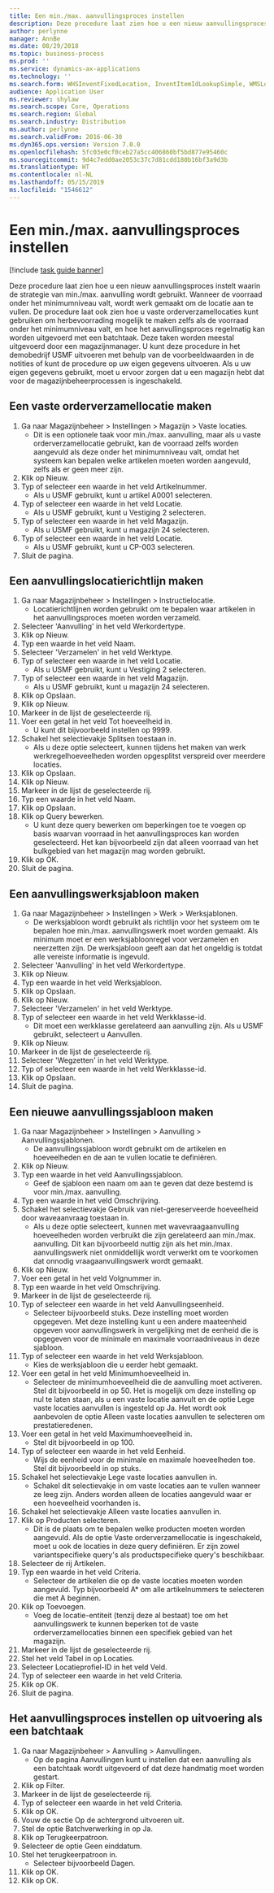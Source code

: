 ```yaml
---
title: Een min./max. aanvullingsproces instellen
description: Deze procedure laat zien hoe u een nieuw aanvullingsproces instelt waarin de strategie van min./max. aanvulling wordt gebruikt.
author: perlynne
manager: AnnBe
ms.date: 08/29/2018
ms.topic: business-process
ms.prod: ''
ms.service: dynamics-ax-applications
ms.technology: ''
ms.search.form: WHSInventFixedLocation, InventItemIdLookupSimple, WMSLocationIdLookup, WHSLocDirTable, InventLocationIdLookup, SysQueryForm, WHSWorkTemplateTable, WHSReplenishmentTemplates, UnitOfMeasureLookup, SysQueryTableLookUp, SysQueryFieldLookUp, SysRecurrence
audience: Application User
ms.reviewer: shylaw
ms.search.scope: Core, Operations
ms.search.region: Global
ms.search.industry: Distribution
ms.author: perlynne
ms.search.validFrom: 2016-06-30
ms.dyn365.ops.version: Version 7.0.0
ms.openlocfilehash: 5fc03e0cf0ceb27a5cc406860bf5bd877e95460c
ms.sourcegitcommit: 9d4c7edd0ae2053c37c7d81cdd180b16bf3a9d3b
ms.translationtype: HT
ms.contentlocale: nl-NL
ms.lasthandoff: 05/15/2019
ms.locfileid: "1546612"
---
```

# <a name="set-up-a-min-max-replenishment-process"></a>Een min./max. aanvullingsproces instellen

[!include [task guide banner](../../includes/task-guide-banner.md)]

Deze procedure laat zien hoe u een nieuw aanvullingsproces instelt waarin de strategie van min./max. aanvulling wordt gebruikt. Wanneer de voorraad onder het minimumniveau valt, wordt werk gemaakt om de locatie aan te vullen. De procedure laat ook zien hoe u vaste orderverzamellocaties kunt gebruiken om herbevoorrading mogelijk te maken zelfs als de voorraad onder het minimumniveau valt, en hoe het aanvullingsproces regelmatig kan worden uitgevoerd met een batchtaak. Deze taken worden meestal uitgevoerd door een magazijnmanager. U kunt deze procedure in het demobedrijf USMF uitvoeren met behulp van de voorbeeldwaarden in de notities of kunt de procedure op uw eigen gegevens uitvoeren. Als u uw eigen gegevens gebruikt, moet u ervoor zorgen dat u een magazijn hebt dat voor de magazijnbeheerprocessen is ingeschakeld.


## <a name="create-a-fixed-picking-location"></a>Een vaste orderverzamellocatie maken
1. Ga naar Magazijnbeheer > Instellingen > Magazijn > Vaste locaties.
    * Dit is een optionele taak voor min./max. aanvulling, maar als u vaste orderverzamellocatie gebruikt, kan de voorraad zelfs worden aangevuld als deze onder het minimumniveau valt, omdat het systeem kan bepalen welke artikelen moeten worden aangevuld, zelfs als er geen meer zijn.  
2. Klik op Nieuw.
3. Typ of selecteer een waarde in het veld Artikelnummer.
    * Als u USMF gebruikt, kunt u artikel A0001 selecteren.  
4. Typ of selecteer een waarde in het veld Locatie.
    * Als u USMF gebruikt, kunt u Vestiging 2 selecteren.  
5. Typ of selecteer een waarde in het veld Magazijn.
    * Als u USMF gebruikt, kunt u magazijn 24 selecteren.  
6. Typ of selecteer een waarde in het veld Locatie.
    * Als u USMF gebruikt, kunt u CP-003 selecteren.  
7. Sluit de pagina.

## <a name="create-a-replenishment-location-directive"></a>Een aanvullingslocatierichtlijn maken
1. Ga naar Magazijnbeheer > Instellingen > Instructielocatie.
    * Locatierichtlijnen worden gebruikt om te bepalen waar artikelen in het aanvullingsproces moeten worden verzameld.  
2. Selecteer 'Aanvulling' in het veld Werkordertype.
3. Klik op Nieuw.
4. Typ een waarde in het veld Naam.
5. Selecteer 'Verzamelen' in het veld Werktype.
6. Typ of selecteer een waarde in het veld Locatie.
    * Als u USMF gebruikt, kunt u Vestiging 2 selecteren.  
7. Typ of selecteer een waarde in het veld Magazijn.
    * Als u USMF gebruikt, kunt u magazijn 24 selecteren.  
8. Klik op Opslaan.
9. Klik op Nieuw.
10. Markeer in de lijst de geselecteerde rij.
11. Voer een getal in het veld Tot hoeveelheid in.
    * U kunt dit bijvoorbeeld instellen op 9999.  
12. Schakel het selectievakje Splitsen toestaan in.
    * Als u deze optie selecteert, kunnen tijdens het maken van werk werkregelhoeveelheden worden opgesplitst verspreid over meerdere locaties.  
13. Klik op Opslaan.
14. Klik op Nieuw.
15. Markeer in de lijst de geselecteerde rij.
16. Typ een waarde in het veld Naam.
17. Klik op Opslaan.
18. Klik op Query bewerken.
    * U kunt deze query bewerken om beperkingen toe te voegen op basis waarvan voorraad in het aanvullingsproces kan worden geselecteerd. Het kan bijvoorbeeld zijn dat alleen voorraad van het bulkgebied van het magazijn mag worden gebruikt.  
19. Klik op OK.
20. Sluit de pagina.

## <a name="create-a-replenishment-work-template"></a>Een aanvullingswerksjabloon maken
1. Ga naar Magazijnbeheer > Instellingen > Werk > Werksjablonen.
    * De werksjabloon wordt gebruikt als richtlijn voor het systeem om te bepalen hoe min./max. aanvullingswerk moet worden gemaakt. Als minimum moet er een werksjabloonregel voor verzamelen en neerzetten zijn. De werksjabloon geeft aan dat het ongeldig is totdat alle vereiste informatie is ingevuld.  
2. Selecteer 'Aanvulling' in het veld Werkordertype.
3. Klik op Nieuw.
4. Typ een waarde in het veld Werksjabloon.
5. Klik op Opslaan.
6. Klik op Nieuw.
7. Selecteer 'Verzamelen' in het veld Werktype.
8. Typ of selecteer een waarde in het veld Werkklasse-id.
    * Dit moet een werkklasse gerelateerd aan aanvulling zijn. Als u USMF gebruikt, selecteert u Aanvullen.  
9. Klik op Nieuw.
10. Markeer in de lijst de geselecteerde rij.
11. Selecteer 'Wegzetten' in het veld Werktype.
12. Typ of selecteer een waarde in het veld Werkklasse-id.
13. Klik op Opslaan.
14. Sluit de pagina.

## <a name="create-a-new-replenishment-template"></a>Een nieuwe aanvullingssjabloon maken
1. Ga naar Magazijnbeheer > Instellingen > Aanvulling > Aanvullingssjablonen.
    * De aanvullingssjabloon wordt gebruikt om de artikelen en hoeveelheden en de aan te vullen locatie te definiëren.  
2. Klik op Nieuw.
3. Typ een waarde in het veld Aanvullingssjabloon.
    * Geef de sjabloon een naam om aan te geven dat deze bestemd is voor min./max. aanvulling.  
4. Typ een waarde in het veld Omschrijving.
5. Schakel het selectievakje Gebruik van niet-gereserveerde hoeveelheid door waveaanvraag toestaan in.
    * Als u deze optie selecteert, kunnen met wavevraagaanvulling hoeveelheden worden verbruikt die zijn gerelateerd aan min./max. aanvulling. Dit kan bijvoorbeeld nuttig zijn als het min./max. aanvullingswerk niet onmiddellijk wordt verwerkt om te voorkomen dat onnodig vraagaanvullingswerk wordt gemaakt.  
6. Klik op Nieuw.
7. Voer een getal in het veld Volgnummer in.
8. Typ een waarde in het veld Omschrijving.
9. Markeer in de lijst de geselecteerde rij.
10. Typ of selecteer een waarde in het veld Aanvullingseenheid.
    * Selecteer bijvoorbeeld stuks. Deze instelling moet worden opgegeven. Met deze instelling kunt u een andere maateenheid opgeven voor aanvullingswerk in vergelijking met de eenheid die is opgegeven voor de minimale en maximale voorraadniveaus in deze sjabloon.  
11. Typ of selecteer een waarde in het veld Werksjabloon.
    * Kies de werksjabloon die u eerder hebt gemaakt.  
12. Voer een getal in het veld Minimumhoeveelheid in.
    * Selecteer de minimumhoeveelheid die de aanvulling moet activeren. Stel dit bijvoorbeeld in op 50. Het is mogelijk om deze instelling op nul te laten staan, als u een vaste locatie aanvult en de optie Lege vaste locaties aanvullen is ingesteld op Ja. Het wordt ook aanbevolen de optie Alleen vaste locaties aanvullen te selecteren om prestatieredenen.  
13. Voer een getal in het veld Maximumhoeveelheid in.
    * Stel dit bijvoorbeeld in op 100.  
14. Typ of selecteer een waarde in het veld Eenheid.
    * Wijs de eenheid voor de minimale en maximale hoeveelheden toe. Stel dit bijvoorbeeld in op stuks.  
15. Schakel het selectievakje Lege vaste locaties aanvullen in.
    * Schakel dit selectievakje in om vaste locaties aan te vullen wanneer ze leeg zijn. Anders worden alleen de locaties aangevuld waar er een hoeveelheid voorhanden is.  
16. Schakel het selectievakje Alleen vaste locaties aanvullen in.
17. Klik op Producten selecteren.
    * Dit is de plaats om te bepalen welke producten moeten worden aangevuld. Als de optie Vaste orderverzamellocatie is ingeschakeld, moet u ook de locaties in deze query definiëren. Er zijn zowel variantspecifieke query's als productspecifieke query's beschikbaar.  
18. Selecteer de rij Artikelen.
19. Typ een waarde in het veld Criteria.
    * Selecteer de artikelen die op de vaste locaties moeten worden aangevuld. Typ bijvoorbeeld A* om alle artikelnummers te selecteren die met A beginnen.  
20. Klik op Toevoegen.
    * Voeg de locatie-entiteit (tenzij deze al bestaat) toe om het aanvullingswerk te kunnen beperken tot de vaste orderverzamellocaties binnen een specifiek gebied van het magazijn.  
21. Markeer in de lijst de geselecteerde rij.
22. Stel het veld Tabel in op Locaties.
23. Selecteer Locatieprofiel-ID in het veld Veld.
24. Typ of selecteer een waarde in het veld Criteria.
25. Klik op OK.
26. Sluit de pagina.

## <a name="set-the-replenishment-process-to-run-as-a-batch-job"></a>Het aanvullingsproces instellen op uitvoering als een batchtaak
1. Ga naar Magazijnbeheer > Aanvulling > Aanvullingen.
    * Op de pagina Aanvullingen kunt u instellen dat een aanvulling als een batchtaak wordt uitgevoerd of dat deze handmatig moet worden gestart.  
2. Klik op Filter.
3. Markeer in de lijst de geselecteerde rij.
4. Typ of selecteer een waarde in het veld Criteria.
5. Klik op OK.
6. Vouw de sectie Op de achtergrond uitvoeren uit.
7. Stel de optie Batchverwerking in op Ja.
8. Klik op Terugkeerpatroon.
9. Selecteer de optie Geen einddatum.
10. Stel het terugkeerpatroon in.
    * Selecteer bijvoorbeeld Dagen.  
11. Klik op OK.
12. Klik op OK.

